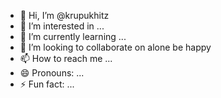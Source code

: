 - 👋 Hi, I’m @krupukhitz
- 👀 I’m interested in ...
- 🌱 I’m currently learning ...
- 💞️ I’m looking to collaborate on alone be happy
- 📫 How to reach me ...
- 😄 Pronouns: ...
- ⚡ Fun fact: ...

<!---
krupukhitz/krupukhitz is a ✨ special ✨ repository because its `README.md` (this file) appears on your GitHub profile.
You can click the Preview link to take a look at your changes.
--->
